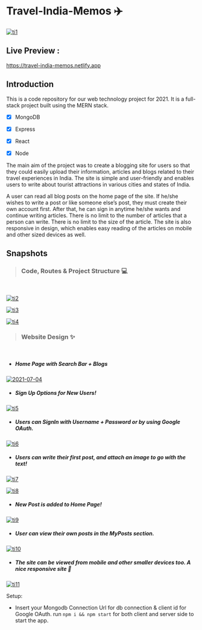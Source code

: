 # Travel-India-Memos :airplane:


<a href="https://ibb.co/Q6YKXwr"><img src="https://i.ibb.co/D7wRL25/ti1.png" alt="ti1" border="0"></a>

## Live Preview : 
https://travel-india-memos.netlify.app

## Introduction
This is a code repository for our web technology project for 2021. It is a full-stack project built using the MERN stack.

- [x] MongoDB
- [x] Express
- [x] React
- [x] Node


The main aim of the project was to create a blogging site for users so that they could easily upload their information, articles and blogs related to their travel experiences in India. The site is simple and user-friendly and enables users to write about tourist attractions in various cities and states of India. 

A user can read all blog posts on the home page of the site. If he/she wishes to write a post or like someone else’s post, they must create their own account first. After that, he can sign in anytime he/she wants and continue writing articles. There is no limit to the number of articles that a person can write. There is no limit to the size of the article. The site is also responsive in design, which enables easy reading of the articles on mobile and other sized devices as well.

## Snapshots

> ### Code, Routes & Project Structure :computer:
<br>


<a href="https://imgbb.com/"><img src="https://i.ibb.co/3zrhhhk/ti2.png" alt="ti2" border="0"></a>

<a href="https://imgbb.com/"><img src="https://i.ibb.co/z6Wf6nn/ti3.png" alt="ti3" border="0"></a>

<a href="https://imgbb.com/"><img src="https://i.ibb.co/v1JzYJY/ti4.png" alt="ti4" border="0"></a>

> ### Website Design :sparkles:
<br>

- ##### Home Page with Search Bar + Blogs
<a href="https://ibb.co/tD5Jb5d"><img src="https://i.ibb.co/HqQHrQJ/2021-07-04.png" alt="2021-07-04" border="0"></a>

- ##### Sign Up Options for New Users!
<a href="https://ibb.co/2ny99cM"><img src="https://i.ibb.co/dWrTTkp/ti5.png" alt="ti5" border="0"></a>

- ##### Users can SignIn with Username + Password or by using Google OAuth.
<a href="https://ibb.co/ThX1fX6"><img src="https://i.ibb.co/DKXYJXh/ti6.png" alt="ti6" border="0"></a>

- ##### Users can write their first post, and attach an image to go with the text!
<a href="https://ibb.co/dbBG5Nd"><img src="https://i.ibb.co/SQNR3kh/ti7.png" alt="ti7" border="0"></a>


<a href="https://ibb.co/GkGSKBD"><img src="https://i.ibb.co/bLY9SqV/ti8.png" alt="ti8" border="0"></a>

- ##### New Post is added to Home Page!
<a href="https://ibb.co/F4R39KS"><img src="https://i.ibb.co/nMxmTbH/ti9.png" alt="ti9" border="0"></a>

- ##### User can view their own posts in the MyPosts section.
<a href="https://ibb.co/Yfvh5qc"><img src="https://i.ibb.co/SVqBk9t/ti10.png" alt="ti10" border="0"></a>

- ##### The site can be viewed from mobile and other smaller devices too. A nice responsive site :iphone:
<a href="https://ibb.co/d76SXHH"><img src="https://i.ibb.co/Yb86JVV/ti11.png" alt="ti11" border="0"></a>

Setup:
- Insert your Mongodb Connection Url for db connection & client id for Google OAuth. run ```npm i && npm start``` for both client and server side to start the app. 
